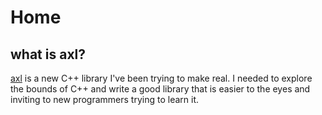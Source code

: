 # Home

## what is axl?

[axl](https://github.com/defalt8/axl) is a new C++ library I've been trying to make real.
I needed to explore the bounds of C++ and write a good library that is easier to the eyes
and inviting to new programmers trying to learn it.
